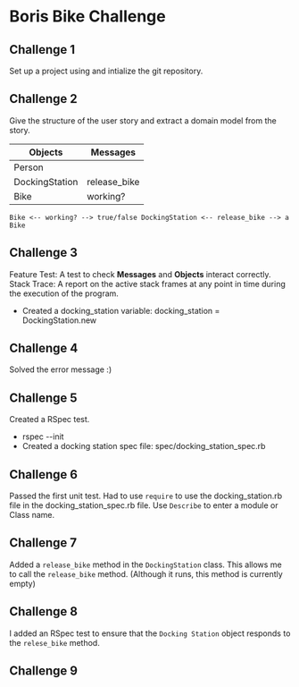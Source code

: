 # Boris Bike Challenge

## Challenge 1

Set up a project using and intialize the git repository.

## Challenge 2

Give the structure of the user story and extract a domain model from the story.

| Objects  | Messages |
| ------------- | ------------- |
|Person | |
| DockingStation  | release_bike  |
| Bike  | working?  |

`Bike <-- working? --> true/false
DockingStation <-- release_bike --> a Bike`

## Challenge 3

Feature Test: A test to check **Messages** and **Objects** interact correctly.
Stack Trace: A report on the active stack frames at any point in time during the execution of the program.

- Created a docking_station variable: docking_station = DockingStation.new

## Challenge 4

Solved the error message :)

## Challenge 5

Created a RSpec test.
- rspec --init
- Created a docking station spec file: spec/docking_station_spec.rb

## Challenge 6

Passed the first unit test.
Had to use `require` to use the docking_station.rb file in the docking_station_spec.rb file.
Use `Describe` to enter a module or Class name.

## Challenge 7

Added a `release_bike` method in the `DockingStation` class.
This allows me to call the `release_bike` method.
(Although it runs, this method is currently empty)

## Challenge 8

I added an RSpec test to ensure that the `Docking Station` object responds to the `relese_bike` method.

## Challenge 9
